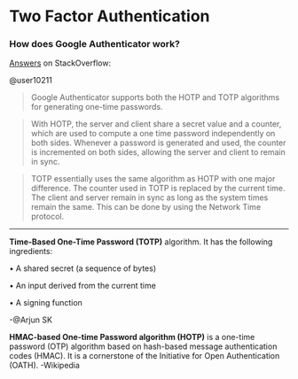 # Two Factor Authentication


### How does Google Authenticator work?

[Answers](https://security.stackexchange.com/questions/35157/how-does-google-authenticator-work) on StackOverflow:

@user10211

> Google Authenticator supports both the HOTP and TOTP algorithms for generating one-time passwords.

> With HOTP, the server and client share a secret value and a counter, which are used to compute a one time password independently on both sides. Whenever a password is generated and used, the counter is incremented on both sides, allowing the server and client to remain in sync.

> TOTP essentially uses the same algorithm as HOTP with one major difference. The counter used in TOTP is replaced by the current time. The client and server remain in sync as long as the system times remain the same. This can be done by using the Network Time protocol.

---



**Time-Based One-Time Password (TOTP)** algorithm. It has the following ingredients:

• A shared secret (a sequence of bytes)

• An input derived from the current time

• A signing function

-@Arjun SK


**HMAC-based One-time Password algorithm (HOTP)** is a one-time password (OTP) algorithm based on hash-based message authentication codes (HMAC). It is a cornerstone of the Initiative for Open Authentication (OATH).
-Wikipedia
